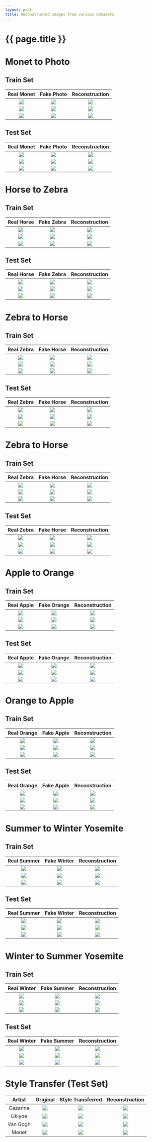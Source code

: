 ```yaml
---
layout: post
title: Reconstructed Images from various datasets
---
```

{{ page.title }}
================

Monet to Photo
===================================

Train Set
--------------------------------------

| Real Monet | Fake Photo | Reconstruction |
|:---:|:---:|:---------:|
| ![]({{site.baseurl}}/images/reconstructed-images/monet2photo/train/monet_johnson_1032_latest_real_A.jpg) | ![]({{site.baseurl}}/images/reconstructed-images/monet2photo/train/monet_johnson_1032_latest_fake_B.jpg) | ![]({{site.baseurl}}/images/reconstructed-images/monet2photo/train/monet_johnson_1032_latest_rec_A.jpg) |
| ![]({{site.baseurl}}/images/reconstructed-images/monet2photo/train/monet_johnson_1034_latest_real_A.jpg) | ![]({{site.baseurl}}/images/reconstructed-images/monet2photo/train/monet_johnson_1034_latest_fake_B.jpg) | ![]({{site.baseurl}}/images/reconstructed-images/monet2photo/train/monet_johnson_1034_latest_rec_A.jpg) |
| ![]({{site.baseurl}}/images/reconstructed-images/monet2photo/train/monet_johnson_1039_latest_real_A.jpg) | ![]({{site.baseurl}}/images/reconstructed-images/monet2photo/train/monet_johnson_1039_latest_fake_B.jpg) | ![]({{site.baseurl}}/images/reconstructed-images/monet2photo/train/monet_johnson_1039_latest_rec_A.jpg) |

Test Set
---------------------------------------------

| Real Monet | Fake Photo | Reconstruction |
|:---:|:---:|:---------:|
| ![]({{site.baseurl}}/images/reconstructed-images/monet2photo/test/monet_johnson_50_latest_real_A.jpg) | ![]({{site.baseurl}}/images/reconstructed-images/monet2photo/test/monet_johnson_50_latest_fake_B.jpg) | ![]({{site.baseurl}}/images/reconstructed-images/monet2photo/test/monet_johnson_50_latest_rec_A.jpg) |
| ![]({{site.baseurl}}/images/reconstructed-images/monet2photo/test/monet_johnson_103_latest_real_A.jpg) | ![]({{site.baseurl}}/images/reconstructed-images/monet2photo/test/monet_johnson_103_latest_fake_B.jpg) | ![]({{site.baseurl}}/images/reconstructed-images/monet2photo/test/monet_johnson_103_latest_rec_A.jpg) |
| ![]({{site.baseurl}}/images/reconstructed-images/monet2photo/test/monet_johnson_104_latest_real_A.jpg) | ![]({{site.baseurl}}/images/reconstructed-images/monet2photo/test/monet_johnson_104_latest_fake_B.jpg) | ![]({{site.baseurl}}/images/reconstructed-images/monet2photo/test/monet_johnson_104_latest_rec_A.jpg) |


Horse to Zebra
===================================

Train Set
----------------------------------

| Real Horse | Fake Zebra | Reconstruction |
|:---:|:---:|:---------:|
| ![]({{site.baseurl}}/images/reconstructed-images/horse2zebra/train/real_A/horse2zebra_0_50_real_A.jpg) | ![]({{site.baseurl}}/images/reconstructed-images/horse2zebra/train/fake_B/horse2zebra_0_50_fake_B.jpg) | ![]({{site.baseurl}}/images/reconstructed-images/horse2zebra/train/rec_A/horse2zebra_0_50_rec_A.jpg) |
| ![]({{site.baseurl}}/images/reconstructed-images/horse2zebra/train/real_A/horse2zebra_1002_50_real_A.jpg) | ![]({{site.baseurl}}/images/reconstructed-images/horse2zebra/train/fake_B/horse2zebra_1002_50_fake_B.jpg) | ![]({{site.baseurl}}/images/reconstructed-images/horse2zebra/train/rec_A/horse2zebra_1002_50_rec_A.jpg) |
| ![]({{site.baseurl}}/images/reconstructed-images/horse2zebra/train/real_A/horse2zebra_1004_50_real_A.jpg) | ![]({{site.baseurl}}/images/reconstructed-images/horse2zebra/train/fake_B/horse2zebra_1004_50_fake_B.jpg) | ![]({{site.baseurl}}/images/reconstructed-images/horse2zebra/train/rec_A/horse2zebra_1004_50_rec_A.jpg) |

Test Set
----------------------------------

| Real Horse | Fake Zebra | Reconstruction |
|:---:|:---:|:---------:|
| ![]({{site.baseurl}}/images/reconstructed-images/horse2zebra/test/real_A/5.jpg) | ![]({{site.baseurl}}/images/reconstructed-images/horse2zebra/test/fake_B/5.jpg) | ![]({{site.baseurl}}/images/reconstructed-images/horse2zebra/test/rec_A/5.jpg) | 
| ![]({{site.baseurl}}/images/reconstructed-images/horse2zebra/test/real_A/17.jpg) | ![]({{site.baseurl}}/images/reconstructed-images/horse2zebra/test/fake_B/17.jpg) | ![]({{site.baseurl}}/images/reconstructed-images/horse2zebra/test/rec_A/17.jpg) | 
| ![]({{site.baseurl}}/images/reconstructed-images/horse2zebra/test/real_A/28.jpg) | ![]({{site.baseurl}}/images/reconstructed-images/horse2zebra/test/fake_B/28.jpg) | ![]({{site.baseurl}}/images/reconstructed-images/horse2zebra/test/rec_A/28.jpg) | 

Zebra to Horse
===================================

Train Set
----------------------------------

| Real Zebra | Fake Horse | Reconstruction |
|:---:|:---:|:---------:|
| ![]({{site.baseurl}}/images/reconstructed-images/horse2zebra/train/real_B/horse2zebra_0_50_real_B.jpg) | ![]({{site.baseurl}}/images/reconstructed-images/horse2zebra/train/fake_A/horse2zebra_0_50_fake_A.jpg) | ![]({{site.baseurl}}/images/reconstructed-images/horse2zebra/train/rec_B/horse2zebra_0_50_rec_B.jpg) |
| ![]({{site.baseurl}}/images/reconstructed-images/horse2zebra/train/real_B/horse2zebra_1002_50_real_B.jpg) | ![]({{site.baseurl}}/images/reconstructed-images/horse2zebra/train/fake_A/horse2zebra_1002_50_fake_A.jpg) | ![]({{site.baseurl}}/images/reconstructed-images/horse2zebra/train/rec_B/horse2zebra_1002_50_rec_B.jpg) |
| ![]({{site.baseurl}}/images/reconstructed-images/horse2zebra/train/real_B/horse2zebra_1004_50_real_B.jpg) | ![]({{site.baseurl}}/images/reconstructed-images/horse2zebra/train/fake_A/horse2zebra_1004_50_fake_A.jpg) | ![]({{site.baseurl}}/images/reconstructed-images/horse2zebra/train/rec_B/horse2zebra_1004_50_rec_B.jpg) |

Test Set
----------------------------------

| Real Zebra | Fake Horse | Reconstruction |
|:---:|:---:|:---------:|
| ![]({{site.baseurl}}/images/reconstructed-images/horse2zebra/test/real_B/5.jpg) | ![]({{site.baseurl}}/images/reconstructed-images/horse2zebra/test/fake_A/5.jpg) | ![]({{site.baseurl}}/images/reconstructed-images/horse2zebra/test/rec_B/5.jpg) | 
| ![]({{site.baseurl}}/images/reconstructed-images/horse2zebra/test/real_B/16.jpg) | ![]({{site.baseurl}}/images/reconstructed-images/horse2zebra/test/fake_A/16.jpg) | ![]({{site.baseurl}}/images/reconstructed-images/horse2zebra/test/rec_B/16.jpg) | 
| ![]({{site.baseurl}}/images/reconstructed-images/horse2zebra/test/real_B/36.jpg) | ![]({{site.baseurl}}/images/reconstructed-images/horse2zebra/test/fake_A/36.jpg) | ![]({{site.baseurl}}/images/reconstructed-images/horse2zebra/test/rec_B/36.jpg) | 



Zebra to Horse
===================================

Train Set
----------------------------------

| Real Zebra | Fake Horse | Reconstruction |
|:---:|:---:|:---------:|
| ![]({{site.baseurl}}/images/reconstructed-images/horse2zebra/train/real_B/horse2zebra_0_50_real_B.jpg) | ![]({{site.baseurl}}/images/reconstructed-images/horse2zebra/train/fake_A/horse2zebra_0_50_fake_A.jpg) | ![]({{site.baseurl}}/images/reconstructed-images/horse2zebra/train/rec_B/horse2zebra_0_50_rec_B.jpg) |
| ![]({{site.baseurl}}/images/reconstructed-images/horse2zebra/train/real_B/horse2zebra_1002_50_real_B.jpg) | ![]({{site.baseurl}}/images/reconstructed-images/horse2zebra/train/fake_A/horse2zebra_1002_50_fake_A.jpg) | ![]({{site.baseurl}}/images/reconstructed-images/horse2zebra/train/rec_B/horse2zebra_1002_50_rec_B.jpg) |
| ![]({{site.baseurl}}/images/reconstructed-images/horse2zebra/train/real_B/horse2zebra_1004_50_real_B.jpg) | ![]({{site.baseurl}}/images/reconstructed-images/horse2zebra/train/fake_A/horse2zebra_1004_50_fake_A.jpg) | ![]({{site.baseurl}}/images/reconstructed-images/horse2zebra/train/rec_B/horse2zebra_1004_50_rec_B.jpg) |

Test Set
----------------------------------

| Real Zebra | Fake Horse | Reconstruction |
|:---:|:---:|:---------:|
| ![]({{site.baseurl}}/images/reconstructed-images/horse2zebra/test/real_B/5.jpg) | ![]({{site.baseurl}}/images/reconstructed-images/horse2zebra/test/fake_A/5.jpg) | ![]({{site.baseurl}}/images/reconstructed-images/horse2zebra/test/rec_B/5.jpg) | 
| ![]({{site.baseurl}}/images/reconstructed-images/horse2zebra/test/real_B/16.jpg) | ![]({{site.baseurl}}/images/reconstructed-images/horse2zebra/test/fake_A/16.jpg) | ![]({{site.baseurl}}/images/reconstructed-images/horse2zebra/test/rec_B/16.jpg) | 
| ![]({{site.baseurl}}/images/reconstructed-images/horse2zebra/test/real_B/36.jpg) | ![]({{site.baseurl}}/images/reconstructed-images/horse2zebra/test/fake_A/36.jpg) | ![]({{site.baseurl}}/images/reconstructed-images/horse2zebra/test/rec_B/36.jpg) | 



Apple to Orange
======================================

Train Set
-----------------------------------------

| Real Apple | Fake Orange | Reconstruction |
|:---:|:---:|:---------:|
| ![]({{site.baseurl}}/images/reconstructed-images/apple2orange/train/real_A/monet_johnson_102_latest_real_A.jpg)| ![]({{site.baseurl}}/images/reconstructed-images/apple2orange/train/fake_B/monet_johnson_102_latest_fake_B.jpg)| ![]({{site.baseurl}}/images/reconstructed-images/apple2orange/train/rec_A/monet_johnson_102_latest_rec_A.jpg)| 
| ![]({{site.baseurl}}/images/reconstructed-images/apple2orange/train/real_A/monet_johnson_103_latest_real_A.jpg)| ![]({{site.baseurl}}/images/reconstructed-images/apple2orange/train/fake_B/monet_johnson_103_latest_fake_B.jpg)| ![]({{site.baseurl}}/images/reconstructed-images/apple2orange/train/rec_A/monet_johnson_103_latest_rec_A.jpg)| 
| ![]({{site.baseurl}}/images/reconstructed-images/apple2orange/train/real_A/monet_johnson_104_latest_real_A.jpg)| ![]({{site.baseurl}}/images/reconstructed-images/apple2orange/train/fake_B/monet_johnson_104_latest_fake_B.jpg)| ![]({{site.baseurl}}/images/reconstructed-images/apple2orange/train/rec_A/monet_johnson_104_latest_rec_A.jpg)| 


Test Set
-----------------------------------------

| Real Apple | Fake Orange | Reconstruction |
|:---:|:---:|:---------:|
| ![]({{site.baseurl}}/images/reconstructed-images/apple2orange/test/real_A/monet_johnson_0_latest_real_A.jpg)| ![]({{site.baseurl}}/images/reconstructed-images/apple2orange/test/fake_B/monet_johnson_0_latest_fake_B.jpg)| ![]({{site.baseurl}}/images/reconstructed-images/apple2orange/test/rec_A/monet_johnson_0_latest_rec_A.jpg)| 
| ![]({{site.baseurl}}/images/reconstructed-images/apple2orange/test/real_A/monet_johnson_100_latest_real_A.jpg)| ![]({{site.baseurl}}/images/reconstructed-images/apple2orange/test/fake_B/monet_johnson_100_latest_fake_B.jpg)| ![]({{site.baseurl}}/images/reconstructed-images/apple2orange/test/rec_A/monet_johnson_100_latest_rec_A.jpg)| 
| ![]({{site.baseurl}}/images/reconstructed-images/apple2orange/test/real_A/monet_johnson_101_latest_real_A.jpg)| ![]({{site.baseurl}}/images/reconstructed-images/apple2orange/test/fake_B/monet_johnson_101_latest_fake_B.jpg)| ![]({{site.baseurl}}/images/reconstructed-images/apple2orange/test/rec_A/monet_johnson_101_latest_rec_A.jpg)|

Orange to Apple
======================================

Train Set
-----------------------------------------

| Real Orange | Fake Apple | Reconstruction |
|:---:|:---:|:---------:|
| ![]({{site.baseurl}}/images/reconstructed-images/apple2orange/train/real_B/monet_johnson_102_latest_real_B.jpg) | ![]({{site.baseurl}}/images/reconstructed-images/apple2orange/train/fake_A/monet_johnson_102_latest_fake_A.jpg) | ![]({{site.baseurl}}/images/reconstructed-images/apple2orange/train/rec_B/monet_johnson_102_latest_rec_B.jpg) | 
| ![]({{site.baseurl}}/images/reconstructed-images/apple2orange/train/real_B/monet_johnson_103_latest_real_B.jpg) | ![]({{site.baseurl}}/images/reconstructed-images/apple2orange/train/fake_A/monet_johnson_103_latest_fake_A.jpg) | ![]({{site.baseurl}}/images/reconstructed-images/apple2orange/train/rec_B/monet_johnson_103_latest_rec_B.jpg) | 
| ![]({{site.baseurl}}/images/reconstructed-images/apple2orange/train/real_B/monet_johnson_104_latest_real_B.jpg) | ![]({{site.baseurl}}/images/reconstructed-images/apple2orange/train/fake_A/monet_johnson_104_latest_fake_A.jpg) | ![]({{site.baseurl}}/images/reconstructed-images/apple2orange/train/rec_B/monet_johnson_104_latest_rec_B.jpg) | 


Test Set
-----------------------------------------

| Real Orange | Fake Apple | Reconstruction |
|:---:|:---:|:---------:|
| ![]({{site.baseurl}}/images/reconstructed-images/apple2orange/test/real_B/monet_johnson_0_latest_real_B.jpg) | ![]({{site.baseurl}}/images/reconstructed-images/apple2orange/test/fake_A/monet_johnson_0_latest_fake_A.jpg) | ![]({{site.baseurl}}/images/reconstructed-images/apple2orange/test/rec_B/monet_johnson_0_latest_rec_B.jpg) | 
| ![]({{site.baseurl}}/images/reconstructed-images/apple2orange/test/real_B/monet_johnson_100_latest_real_B.jpg) | ![]({{site.baseurl}}/images/reconstructed-images/apple2orange/test/fake_A/monet_johnson_100_latest_fake_A.jpg) | ![]({{site.baseurl}}/images/reconstructed-images/apple2orange/test/rec_B/monet_johnson_100_latest_rec_B.jpg) | 
| ![]({{site.baseurl}}/images/reconstructed-images/apple2orange/test/real_B/monet_johnson_101_latest_real_B.jpg) | ![]({{site.baseurl}}/images/reconstructed-images/apple2orange/test/fake_A/monet_johnson_101_latest_fake_A.jpg) | ![]({{site.baseurl}}/images/reconstructed-images/apple2orange/test/rec_B/monet_johnson_101_latest_rec_B.jpg) |


Summer to Winter Yosemite
=============================

Train Set
-------------------------------

| Real Summer | Fake Winter | Reconstruction |
|:---:|:---:|:---:|
| ![]({{site.baseurl}}/images/reconstructed-images/summer2winter_yosemite/train/real_A/2016-05-27-17-16-39.jpg)  | ![]({{site.baseurl}}/images/reconstructed-images/summer2winter_yosemite/train/fake_B/2016-05-27-17-16-39.jpg) | ![]({{site.baseurl}}/images/reconstructed-images/summer2winter_yosemite/train/rec_A/2016-05-27-17-16-39.jpg) | 
| ![]({{site.baseurl}}/images/reconstructed-images/summer2winter_yosemite/train/real_A/2011-06-17-06-31-03.jpg)  | ![]({{site.baseurl}}/images/reconstructed-images/summer2winter_yosemite/train/fake_B/2011-06-17-06-31-03.jpg) | ![]({{site.baseurl}}/images/reconstructed-images/summer2winter_yosemite/train/rec_A/2011-06-17-06-31-03.jpg) | 
| ![]({{site.baseurl}}/images/reconstructed-images/summer2winter_yosemite/train/real_A/2011-06-27-23-17-41.jpg)  | ![]({{site.baseurl}}/images/reconstructed-images/summer2winter_yosemite/train/fake_B/2011-06-27-23-17-41.jpg) | ![]({{site.baseurl}}/images/reconstructed-images/summer2winter_yosemite/train/rec_A/2011-06-27-23-17-41.jpg) | 


Test Set
------------------------------

| Real Summer | Fake Winter | Reconstruction |
|:---:|:---:|:---:|
| ![]({{site.baseurl}}/images/reconstructed-images/summer2winter_yosemite/test/real_A/2011-08-20-16-07-10.jpg)  | ![]({{site.baseurl}}/images/reconstructed-images/summer2winter_yosemite/test/fake_B/2011-08-20-16-07-10.jpg) | ![]({{site.baseurl}}/images/reconstructed-images/summer2winter_yosemite/test/rec_A/2011-08-20-16-07-10.jpg) | 
| ![]({{site.baseurl}}/images/reconstructed-images/summer2winter_yosemite/test/real_A/2015-09-09-22-12-40.jpg)  | ![]({{site.baseurl}}/images/reconstructed-images/summer2winter_yosemite/test/fake_B/2015-09-09-22-12-40.jpg) | ![]({{site.baseurl}}/images/reconstructed-images/summer2winter_yosemite/test/rec_A/2015-09-09-22-12-40.jpg) | 
| ![]({{site.baseurl}}/images/reconstructed-images/summer2winter_yosemite/test/real_A/2012-06-14-05-38-40.jpg)  | ![]({{site.baseurl}}/images/reconstructed-images/summer2winter_yosemite/test/fake_B/2012-06-14-05-38-40.jpg) | ![]({{site.baseurl}}/images/reconstructed-images/summer2winter_yosemite/test/rec_A/2012-06-14-05-38-40.jpg) | 


Winter to Summer Yosemite
=============================

Train Set
-------------------------------

| Real Winter | Fake Summer | Reconstruction |
|:---:|:---:|:---:|
| ![]({{site.baseurl}}/images/reconstructed-images/summer2winter_yosemite/train/real_B/2015-07-23-09-56-29.jpg)  | ![]({{site.baseurl}}/images/reconstructed-images/summer2winter_yosemite/train/fake_A/2015-07-23-09-56-29.jpg) | ![]({{site.baseurl}}/images/reconstructed-images/summer2winter_yosemite/train/rec_B/2015-07-23-09-56-29.jpg) | 
| ![]({{site.baseurl}}/images/reconstructed-images/summer2winter_yosemite/train/real_B/2016-09-14-03-30-15.jpg)  | ![]({{site.baseurl}}/images/reconstructed-images/summer2winter_yosemite/train/fake_A/2016-09-14-03-30-15.jpg) | ![]({{site.baseurl}}/images/reconstructed-images/summer2winter_yosemite/train/rec_B/2016-09-14-03-30-15.jpg) | 
| ![]({{site.baseurl}}/images/reconstructed-images/summer2winter_yosemite/train/real_B/2016-08-02-19-50-33.jpg)  | ![]({{site.baseurl}}/images/reconstructed-images/summer2winter_yosemite/train/fake_A/2016-08-02-19-50-33.jpg) | ![]({{site.baseurl}}/images/reconstructed-images/summer2winter_yosemite/train/rec_B/2016-08-02-19-50-33.jpg) |


Test Set
------------------------------

| Real Winter | Fake Summer | Reconstruction |
|:---:|:---:|:---:|
| ![]({{site.baseurl}}/images/reconstructed-images/summer2winter_yosemite/test/real_B/2011-08-20-16-07-10.jpg)  | ![]({{site.baseurl}}/images/reconstructed-images/summer2winter_yosemite/test/fake_A/2011-08-20-16-07-10.jpg) | ![]({{site.baseurl}}/images/reconstructed-images/summer2winter_yosemite/test/rec_B/2011-08-20-16-07-10.jpg) | 
| ![]({{site.baseurl}}/images/reconstructed-images/summer2winter_yosemite/test/real_B/2015-09-09-22-12-40.jpg)  | ![]({{site.baseurl}}/images/reconstructed-images/summer2winter_yosemite/test/fake_A/2015-09-09-22-12-40.jpg) | ![]({{site.baseurl}}/images/reconstructed-images/summer2winter_yosemite/test/rec_B/2015-09-09-22-12-40.jpg) | 
| ![]({{site.baseurl}}/images/reconstructed-images/summer2winter_yosemite/test/real_B/2012-06-14-05-38-40.jpg)  | ![]({{site.baseurl}}/images/reconstructed-images/summer2winter_yosemite/test/fake_A/2012-06-14-05-38-40.jpg) | ![]({{site.baseurl}}/images/reconstructed-images/summer2winter_yosemite/test/rec_B/2012-06-14-05-38-40.jpg) |


Style Transfer (Test Set)
==============================

| Artist | Original | Style Transferred | Reconstruction |
|:---:|:---:|:---:|:---:|
| Cezanne | ![]({{site.baseurl}}/images/reconstructed-images/style_transfer/test/real_B/1.jpg) |![]({{site.baseurl}}/images/reconstructed-images/style_transfer/test/fake_A/1.jpg) |![]({{site.baseurl}}/images/reconstructed-images/style_transfer/test/rec_B/1.jpg) |
| Ukiyoe | ![]({{site.baseurl}}/images/reconstructed-images/style_transfer/test/real_B/10.jpg) |![]({{site.baseurl}}/images/reconstructed-images/style_transfer/test/fake_A/10.jpg) |![]({{site.baseurl}}/images/reconstructed-images/style_transfer/test/rec_B/10.jpg) |
| Van Gogh | ![]({{site.baseurl}}/images/reconstructed-images/style_transfer/test/real_B/20.jpg) |![]({{site.baseurl}}/images/reconstructed-images/style_transfer/test/fake_A/20.jpg) |![]({{site.baseurl}}/images/reconstructed-images/style_transfer/test/rec_B/20.jpg) |
| Monet | ![]({{site.baseurl}}/images/reconstructed-images/monet2photo/test/monet_johnson_104_latest_real_B.jpg) | ![]({{site.baseurl}}/images/reconstructed-images/monet2photo/test/monet_johnson_104_latest_fake_A.jpg) | ![]({{site.baseurl}}/images/reconstructed-images/monet2photo/test/monet_johnson_104_latest_rec_B.jpg) |







